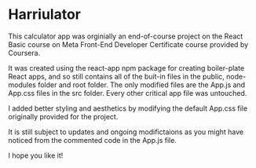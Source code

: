 # Harriulator

This calculator app was orginially an end-of-course project on the React Basic course on Meta Front-End Developer Certificate course provided by Coursera.

It was created using the react-app npm package for creating boiler-plate React apps, and so still contains all of the buit-in files in the public, node-modules folder and root folder. The only modified files are the App.js and App.css files in the src folder. Every other critical app file was untouched.

I added better styling and aesthetics by modifying the default App.css file originally provided for the project.

It is still subject to updates and ongoing modifictaions as you might have noticed from the commented code in the App.js file.

I hope you like it!